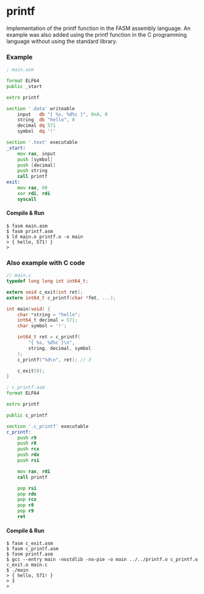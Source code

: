 # printf

Implementation of the printf function in the FASM assembly language. An example was also added using the printf function in the C programming language without using the standard library.

### Example

```asm
; main.asm

format ELF64
public _start

extrn printf

section '.data' writeable
    input   db "{ %s, %d%c }", 0xA, 0
    string  db "hello", 0
    decimal dq 571
    symbol  dq '!'

section '.text' executable
_start:
    mov rax, input
    push [symbol]
    push [decimal]
    push string
    call printf
exit:
    mov rax, 60
    xor rdi, rdi 
    syscall 
```

#### Compile & Run

```
$ fasm main.asm
$ fasm printf.asm
$ ld main.o printf.o -o main 
> { hello, 571! }
>
```

### Also example with C code

```c
// main.c
typedef long long int int64_t;

extern void c_exit(int ret);
extern int64_t c_printf(char *fmt, ...);

int main(void) {
    char *string = "hello";
    int64_t decimal = 571;
    char symbol = '!';

    int64_t ret = c_printf(
        "{ %s, %d%c }\n",
        string, decimal, symbol
    );
    c_printf("%d\n", ret); // 3

    c_exit(0);
}
```

```asm
; c_printf.asm
format ELF64

extrn printf

public c_printf

section '.c_printf' executable
c_printf:
    push r9
    push r8
    push rcx
    push rdx
    push rsi

    mov rax, rdi
    call printf

    pop rsi
    pop rdx
    pop rcx
    pop r8
    pop r9
    ret 
```

#### Compile & Run

```
$ fasm c_exit.asm
$ fasm c_printf.asm
$ fasm printf.asm
$ gcc --entry main -nostdlib -no-pie -o main ../../printf.o c_printf.o c_exit.o main.c 
$ ./main
> { hello, 571! }
> 3
> 
```
